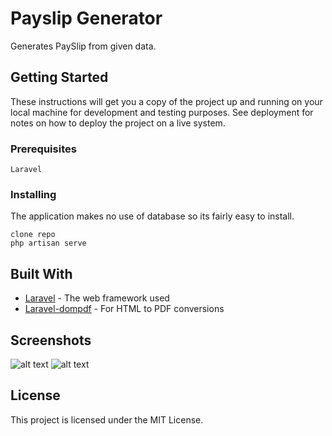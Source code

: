 
# Payslip Generator

Generates PaySlip from given data.

## Getting Started

These instructions will get you a copy of the project up and running on your local machine for development and testing purposes. See deployment for notes on how to deploy the project on a live system.

### Prerequisites

```
Laravel
```

### Installing
The application makes no use of database so its fairly easy to install.

```
clone repo
php artisan serve
```

## Built With

* [Laravel](https://laravel.com/) - The web framework used
* [Laravel-dompdf](https://github.com/barryvdh/laravel-dompdf) - For HTML to PDF conversions

## Screenshots
![alt text](https://i.ibb.co/2WsfBxL/screencapture-127-0-0-1-8000-2019-05-13-12-27-02.png)
![alt text](https://i.ibb.co/4FD79Vy/Capture.jpg)


## License

This project is licensed under the MIT License.

